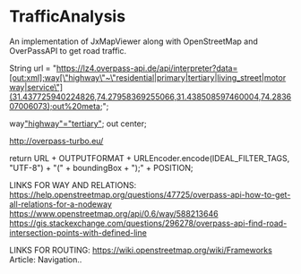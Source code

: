# TrafficAnalysis
An implementation of JxMapViewer along with OpenStreetMap and OverPassAPI to get road traffic.

String url = "https://lz4.overpass-api.de/api/interpreter?data=[out:xml];way[\"highway\"~\"residential|primary|tertiary|living_street|motorway|service\"](31.437725940224826,74.27958369255066,31.438508597460004,74.283607006073);out%20meta;";


way["highway"="tertiary"]({{bbox}});
out center;

http://overpass-turbo.eu/

return URL + OUTPUTFORMAT + URLEncoder.encode(IDEAL_FILTER_TAGS, "UTF-8") + "(" + boundingBox + ");" + POSITION;

LINKS FOR WAY AND RELATIONS:
https://help.openstreetmap.org/questions/47725/overpass-api-how-to-get-all-relations-for-a-nodeway
https://www.openstreetmap.org/api/0.6/way/588213646
https://gis.stackexchange.com/questions/296278/overpass-api-find-road-intersection-points-with-defined-line


LINKS FOR ROUTING:
https://wiki.openstreetmap.org/wiki/Frameworks
Article: Navigation..
